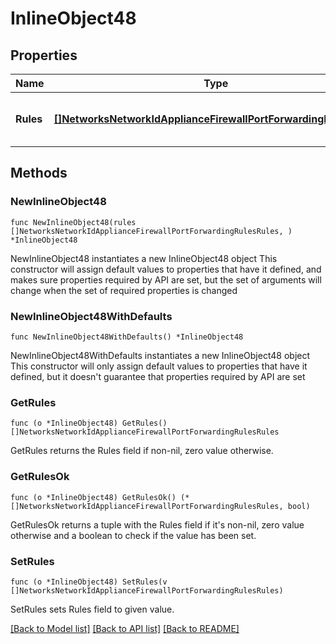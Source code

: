# InlineObject48

## Properties

Name | Type | Description | Notes
------------ | ------------- | ------------- | -------------
**Rules** | [**[]NetworksNetworkIdApplianceFirewallPortForwardingRulesRules**](NetworksNetworkIdApplianceFirewallPortForwardingRulesRules.md) | An array of port forwarding params | 

## Methods

### NewInlineObject48

`func NewInlineObject48(rules []NetworksNetworkIdApplianceFirewallPortForwardingRulesRules, ) *InlineObject48`

NewInlineObject48 instantiates a new InlineObject48 object
This constructor will assign default values to properties that have it defined,
and makes sure properties required by API are set, but the set of arguments
will change when the set of required properties is changed

### NewInlineObject48WithDefaults

`func NewInlineObject48WithDefaults() *InlineObject48`

NewInlineObject48WithDefaults instantiates a new InlineObject48 object
This constructor will only assign default values to properties that have it defined,
but it doesn't guarantee that properties required by API are set

### GetRules

`func (o *InlineObject48) GetRules() []NetworksNetworkIdApplianceFirewallPortForwardingRulesRules`

GetRules returns the Rules field if non-nil, zero value otherwise.

### GetRulesOk

`func (o *InlineObject48) GetRulesOk() (*[]NetworksNetworkIdApplianceFirewallPortForwardingRulesRules, bool)`

GetRulesOk returns a tuple with the Rules field if it's non-nil, zero value otherwise
and a boolean to check if the value has been set.

### SetRules

`func (o *InlineObject48) SetRules(v []NetworksNetworkIdApplianceFirewallPortForwardingRulesRules)`

SetRules sets Rules field to given value.



[[Back to Model list]](../README.md#documentation-for-models) [[Back to API list]](../README.md#documentation-for-api-endpoints) [[Back to README]](../README.md)


